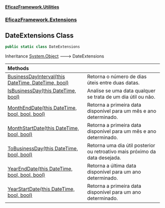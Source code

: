 #### [EficazFramework.Utilities](EficazFrameworkUtilities.md 'EficazFramework Utilities')
### [EficazFramework.Extensions](EficazFrameworkUtilities.md#EficazFramework.Extensions 'EficazFramework.Extensions')

## DateExtensions Class

```csharp
public static class DateExtensions
```

Inheritance [System.Object](https://docs.microsoft.com/en-us/dotnet/api/System.Object 'System.Object') &#129106; DateExtensions

| Methods | |
| :--- | :--- |
| [BusinessDayInterval(this DateTime, DateTime, bool)](EficazFramework.Extensions/DateExtensions/BusinessDayInterval(thisDateTime,DateTime,bool).md 'EficazFramework.Extensions.DateExtensions.BusinessDayInterval(this System.DateTime, System.DateTime, bool)') | Retorna o número de dias úteis entre duas datas. |
| [IsBusinessDay(this DateTime, bool)](EficazFramework.Extensions/DateExtensions/IsBusinessDay(thisDateTime,bool).md 'EficazFramework.Extensions.DateExtensions.IsBusinessDay(this System.DateTime, bool)') | Analise se uma data qualquer se trata de um dia útil ou não. |
| [MonthEndDate(this DateTime, bool, bool, bool)](EficazFramework.Extensions/DateExtensions/MonthEndDate(thisDateTime,bool,bool,bool).md 'EficazFramework.Extensions.DateExtensions.MonthEndDate(this System.DateTime, bool, bool, bool)') | Retorna a primeira data disponível para um mês e ano determinado. |
| [MonthStartDate(this DateTime, bool, bool)](EficazFramework.Extensions/DateExtensions/MonthStartDate(thisDateTime,bool,bool).md 'EficazFramework.Extensions.DateExtensions.MonthStartDate(this System.DateTime, bool, bool)') | Retorna a primeira data disponível para um mês e ano determinado. |
| [ToBusinessDay(this DateTime, bool, bool)](EficazFramework.Extensions/DateExtensions/ToBusinessDay(thisDateTime,bool,bool).md 'EficazFramework.Extensions.DateExtensions.ToBusinessDay(this System.DateTime, bool, bool)') | Retorna uma dia útil posterior ou retroativo mais próximo da data desejada. |
| [YearEndDate(this DateTime, bool, bool, bool)](EficazFramework.Extensions/DateExtensions/YearEndDate(thisDateTime,bool,bool,bool).md 'EficazFramework.Extensions.DateExtensions.YearEndDate(this System.DateTime, bool, bool, bool)') | Retorna a última data disponível para um ano determinado. |
| [YearStartDate(this DateTime, bool, bool)](EficazFramework.Extensions/DateExtensions/YearStartDate(thisDateTime,bool,bool).md 'EficazFramework.Extensions.DateExtensions.YearStartDate(this System.DateTime, bool, bool)') | Retorna a primeira data disponível para um ano determinado. |
